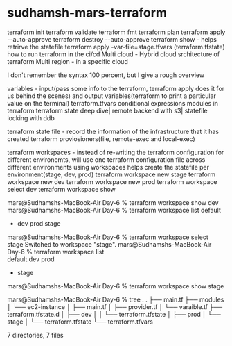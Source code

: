 # sudhamsh-mars-terraform

terraform init
terraform validate
terraform fmt
terraform plan
terraform apply --auto-approve
terraform destroy --auto-approve
terraform show - helps retrirve the statefile
terraform apply -var-file=stage.tfvars
(terraform.tfstate)
how to run terraform in the ci/cd
Multi cloud - Hybrid cloud srchitecture of terraform
Multi region - in a specific cloud

I don't remember the syntax 100 percent, but I give a rough overview

variables - input(pass some info to the terraform, terraform apply does it for us behind the scenes) and output variables(terraform to print a particular value on the terminal)
terraform.tfvars
conditional expressions
modules in terraform
terraform state deep dive| remote backend with s3| statefile locking with ddb

terraform state file - record the information of the infrastructure that it has created
terraform proviosioners(file, remote-exec and local-exec)

terraform workspaces - instead of re-writing the terraform configuration for different environemts, will use one terraform configuration file across different environments using workspaces
helps create the statefile per environment(stage, dev, prod)
terraform workspace new stage
terraform workspace new dev
terraform workspace new prod
terraform workspace select dev
terraform workspace show

mars@Sudhamshs-MacBook-Air Day-6 % terraform workspace show
dev
mars@Sudhamshs-MacBook-Air Day-6 % terraform workspace list
  default
* dev
  prod
  stage

mars@Sudhamshs-MacBook-Air Day-6 % terraform workspace select stage
Switched to workspace "stage".
mars@Sudhamshs-MacBook-Air Day-6 % terraform workspace list        
  default
  dev
  prod
* stage

mars@Sudhamshs-MacBook-Air Day-6 % terraform workspace show
stage

mars@Sudhamshs-MacBook-Air Day-6 % tree .
.
├── main.tf
├── modules
│   └── ec2-instance
│       ├── main.tf
│       ├── provider.tf
│       └── varaible.tf
├── terraform.tfstate.d
│   ├── dev
│   │   └── terraform.tfstate
│   ├── prod
│   └── stage
│       └── terraform.tfstate
└── terraform.tfvars

7 directories, 7 files